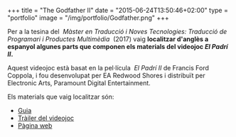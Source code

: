 +++
title = "The Godfather II"
date = "2015-06-24T13:50:46+02:00"
type = "portfolio"
image = "/img/portfolio/Godfather.png"
+++

Per a la tesina del  *Màster en Traducció i Noves Tecnologies: Traducció de Programari i Productes Multimèdia*  (2017) vaig **localitzar d'anglès a espanyol algunes parts que componen els materials del videojoc *El Padrí II*.**

Aquest videojoc està basat en la pel·lícula  *El Padrí II* de Francis Ford Coppola, i fou desenvolupat per EA Redwood Shores i distribuït per Electronic Arts, Paramount Digital Entertainment.

Els materials que vaig localitzar són:

* [Guia](/docs/Guide.pdf)
* [Tràiler del videojoc](https://youtu.be/VdxgUg_Pdco)
* [Pàgina web](/docs/TheGodfather/www.ea.com/the-godfather-2.html)
